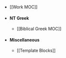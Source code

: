 - [[Work MOC]]
- #### NT Greek
	- [[Biblical Greek MOC]]
- #### Miscellaneous
	- [[Template Blocks]]